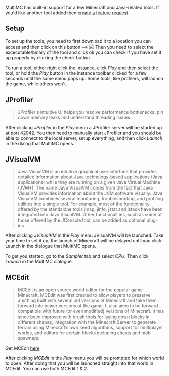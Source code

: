 MultiMC has built-in support for a few Minecraft and Java-related tools. If you'd like another tool added then [create a feature request](Feedback).

## Setup

To set up the tools, you need to first download it to a location you can access and then click on this button --> ![](https://i.imgur.com/5ib92RU.png)
Then you need to select the excecutable/binary of the tool and click ok
you can check if you have set it up properly by clicking the check button


To run a tool, either right click the instance, click _Play_ and then select the tool, or hold the _Play_ button in the instance toolbar clicked for a few seconds until the same menu pops up. Some tools, like profilers, will launch the game, while others won't.

## JProfiler

> JProfiler's intuitive UI helps you resolve performance bottlenecks, pin down memory leaks and understand threading issues.

After clicking _JProfiler_ in the _Play_ menu a JProfiler server will be started up at port 42042. You then need to manually start JProfiler and you should be able to connect to the local server, setup everything, and then click _Launch_ in the dialog that MultiMC opens.

## JVisualVM

> Java VisualVM is an intuitive graphical user interface that provides detailed information about Java technology-based applications (Java applications) while they are running on a given Java Virtual Machine (JVM*). The name Java VisualVM comes from the fact that Java VisualVM provides information about the JVM software visually.
Java VisualVM combines several monitoring, troubleshooting, and profiling utilities into a single tool. For example, most of the functionality offered by the standalone tools jmap, jinfo, jstat and jstack have been integrated into Java VisualVM. Other functionalities, such as some of those offered by the JConsole tool, can be added as optional plug-ins.

After clicking _JVisualVM_ in the _Play_ menu JVisualVM will be launched. Take your time to set it up, the launch of Minecraft will be delayed until you click Launch in the dialogue that MultiMC opens.

To get you started, go to the _Sampler_ tab and select _CPU_. Then click _Launch_ in the MultiMC dialogue.

## MCEdit

> MCEdit is an open source world editor for the popular game Minecraft. MCEdit was first created to allow players to preserve anything built with several old versions of Minecraft and take them forward into newer versions of the game. It also aims to be forward-compatible with future (or even modified) versions of Minecraft. It has since been improved with brush tools for laying down blocks in different shapes, integration with the Minecraft Server to generate terrain using Minecraft’s own seed algorithms, support for multiplayer worlds, and editors for certain blocks including chests and mob spawners.

Get MCEdit [here](https://www.mcedit-unified.net/)

After clicking _MCEdit_ in the _Play_ menu you will be prompted for which world to open. After doing that you will be launched straight into that world in MCEdit. You can use both MCEdit 1 & 2.
